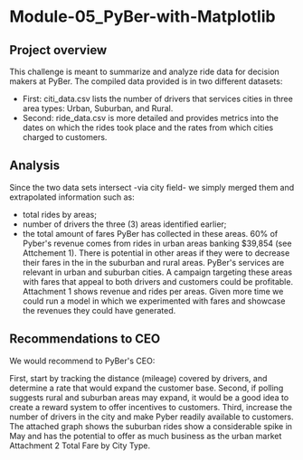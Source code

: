 # Module-05_PyBer-with-Matplotlib
## Project overview

This challenge is meant to summarize and analyze ride data for decision makers at PyBer. The compiled data provided is in two different datasets:

* First: citi_data.csv lists the number of drivers that services cities in three area types: Urban, Suburban, and Rural.
* Second: ride_data.csv is more detailed and provides metrics into the dates on which the rides took place and the rates from which cities charged to customers.

## Analysis

Since the two data sets intersect -via city field- we simply merged them and extrapolated information such as:

* total rides by areas;
* number of drivers the three (3) areas identified earlier;
* the total amount of fares PyBer has collected in these areas. 60% of Pyber's revenue comes from rides in urban areas banking $39,854 (see Attchement 1). There is potential in other areas if they were to decrease their fares in the in the suburban and rural areas. PyBer's services are relevant in urban and suburban cities. A campaign targeting these areas with fares that appeal to both drivers and customers could be profitable. Attachment 1 shows revenue and rides per areas. Given more time we could run a model in which we experimented with fares and showcase the revenues they could have generated.

## Recommendations to CEO

We would recommend to PyBer's CEO:

First, start by tracking the distance (mileage) covered by drivers, and determine a rate that would expand the customer base. Second, if polling suggests rural and suburban areas may expand, it would be a good idea to create a reward system to offer incentives to customers.
Third, increase the number of drivers in the city and make Pyber readily available to customers. The attached graph shows the suburban rides show a considerable spike in May and has the potential to offer as much business as the urban market Attachment 2 Total Fare by City Type.

